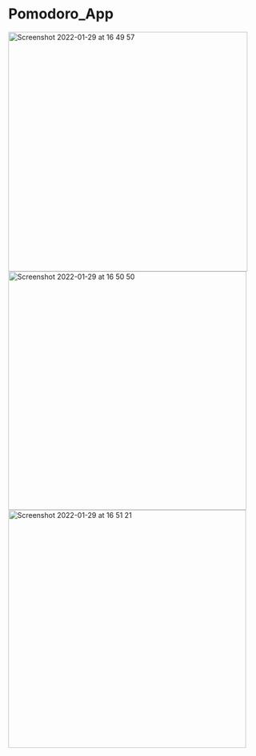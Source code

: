 # Pomodoro_App

<img width="478" alt="Screenshot 2022-01-29 at 16 49 57" src="https://user-images.githubusercontent.com/87034968/151669658-66555d2e-6dba-4e46-8787-3c6308d03846.png">
<img width="476" alt="Screenshot 2022-01-29 at 16 50 50" src="https://user-images.githubusercontent.com/87034968/151669665-3fa0f9f4-8728-4942-9a27-e5c8f6d03fde.png">

<img width="475" alt="Screenshot 2022-01-29 at 16 51 21" src="https://user-images.githubusercontent.com/87034968/151669662-7cbcd6f4-e881-4e8f-80e1-33b3b122f7f6.png">


